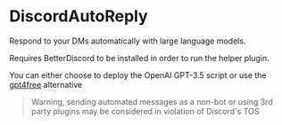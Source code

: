# DiscordAutoReply
Respond to your DMs automatically with large language models.

Requires BetterDiscord to be installed in order to run the helper plugin.

You can either choose to deploy the OpenAI GPT-3.5 script or use the [gpt4free](https://github.com/xtekky/gpt4free) alternative

> Warning, sending automated messages as a non-bot or using 3rd party plugins may be considered in violation of Discord's TOS
